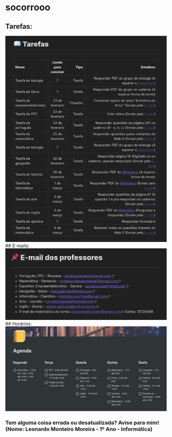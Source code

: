 # socorrooo

## Tarefas:
<img src="Docs/2021-02-25_17-36.png"/>
## E-mails:
<img src="Docs/2021-02-25_17-23.png"/>
## Horários:
<img src="Docs/2021-02-25_08-48.png"/>

### Tem alguma coisa errada ou desatualizada? Avise para mim! (Nome: Leonardo Monteiro Moreira - 1º Ano - Informática)
